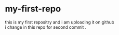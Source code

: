 # my-first-repo
this is my first repositry and i am uploading it on github<br>
i change in this repo for second commit .
